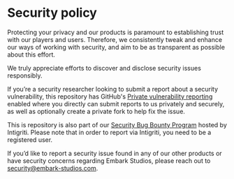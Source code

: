 # Security policy

Protecting your privacy and our products is paramount to establishing trust with our players and users. Therefore, we consistently tweak and enhance our ways of working with security, and aim to be as transparent as possible about this effort.

We truly appreciate efforts to discover and disclose security issues responsibly.

If you’re a security researcher looking to submit a report about a security vulnerability, this repository has GitHub's [Private vulnerability reporting](https://docs.github.com/en/code-security/security-advisories/guidance-on-reporting-and-writing/privately-reporting-a-security-vulnerability) enabled where you directly can submit reports to us privately and securely, as well as optionally create a private fork to help fix the issue.

This is repository is also part of our [Security Bug Bounty Program](https://www.intigriti.com/programs) hosted by Intigriti. Please note that in order to report via Intigriti, you need to be a registered user.

If you’d like to report a security issue found in any of our other products or have security concerns regarding Embark Studios, please reach out to security@embark-studios.com.
